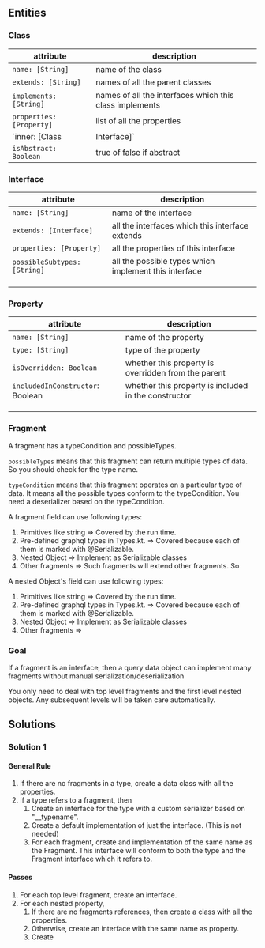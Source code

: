 ## Entities

### Class

| attribute                    | description                                             |
| ---------------------------- | ------------------------------------------------------- |
| `name: [String]`             | name of the class                                       |
| `extends: [String]`          | names of all the parent classes                         |
| `implements: [String]`       | names of all the interfaces which this class implements |
| `properties: [Property]`     | list of all the properties                              |
| `inner: [Class | Interface]` | all the inner classes/interfaces                        |
| `isAbstract: Boolean`        | true of false if abstract                               |

### Interface

| attribute                    | description                                           |
| ---------------------------- | ----------------------------------------------------- |
| `name: [String]`             | name of the interface                                 |
| `extends: [Interface]`       | all the interfaces which this interface extends       |
| `properties: [Property]`     | all the properties of this interface                  |
| `possibleSubtypes: [String]` | all the possible types which implement this interface |
|                              |                                                       |
|                              |                                                       |
|                              |                                                       |

### Property

| attribute                        | description                                          |
| -------------------------------- | ---------------------------------------------------- |
| `name: [String]`                 | name of the property                                 |
| `type: [String]`                 | type of the property                                 |
| `isOverridden: Boolean`          | whether this property is overridden from the parent  |
| `includedInConstructor`: Boolean | whether this property is included in the constructor |
|                                  |                                                      |
|                                  |                                                      |
|                                  |                                                      |

### Fragment

A fragment has a typeCondition and possibleTypes.

`possibleTypes` means that this fragment can return multiple types of data. So you should check for the type name.

`typeCondition` means that this fragment operates on a particular type of data. It means all the possible types conform to the typeCondition. You need a deserializer based on the typeCondition.

A fragment field can use following types:

1. Primitives like string => Covered by the run time.
2. Pre-defined graphql types in Types.kt. => Covered because each of them is marked with @Serializable.
3. Nested Object => Implement as Serializable classes
4. Other fragments => Such fragments will extend other fragments. So

A nested Object's field can use following types:

1. Primitives like string => Covered by the run time.
2. Pre-defined graphql types in Types.kt. => Covered because each of them is marked with @Serializable.
3. Nested Object => Implement as Serializable classes
4. Other fragments =>

### Goal

If a fragment is an interface, then a query data object can implement many fragments without manual serialization/deserialization

You only need to deal with top level fragments and the first level nested objects. Any subsequent levels will be taken care automatically.

## Solutions

### Solution 1

#### General Rule

1. If there are no fragments in a type, create a data class with all the properties.
2. If a type refers to a fragment, then
   1. Create an interface for the type with a custom serializer based on "\_\_typename".
   2. Create a default implementation of just the interface. (This is not needed)
   3. For each fragment, create and implementation of the same name as the Fragment. This interface will conform to both the type and the Fragment interface which it refers to.

#### Passes

1. For each top level fragment, create an interface.
2. For each nested property,
   1. If there are no fragments references, then create a class with all the properties.
   2. Otherwise, create an interface with the same name as property.
   3. Create 